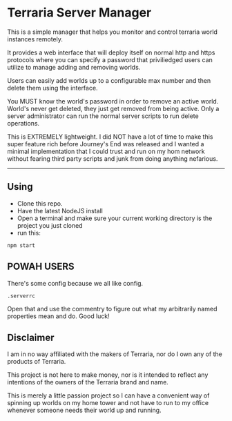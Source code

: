 # Terraria Server Manager

This is a simple manager that helps you monitor and control terraria world instances remotely.

It provides a web interface that will deploy itself on normal http and https protocols where
you can specify a password that priviliedged users can utilize to manage adding and removing
worlds.

Users can easily add worlds up to a configurable max number and then delete them using the
interface.

You MUST know the world's password in order to remove an active world. World's never get
deleted, they just get removed from being active. Only a server administrator can run the
normal server scripts to run delete operations.

This is EXTREMELY lightweight. I did NOT have a lot of time to make this super feature rich
before Journey's End was released and I wanted a minimal implementation that I could trust and
run on my hom network without fearing third party scripts and junk from doing anything
nefarious.

---

## Using

- Clone this repo.
- Have the latest NodeJS install
- Open a terminal and make sure your current working directory is the project you just cloned
- run this:

```shell
npm start
```

## POWAH USERS

There's some config because we all like config.

`.serverrc`

Open that and use the commentry to figure out what my arbitrarily named properties mean and do.
Good luck!

## Disclaimer

I am in no way affiliated with the makers of Terraria, nor do I own any of the products of Terraria.

This project is not here to make money, nor is it intended to reflect any intentions of the owners
of the Terraria brand and name.

This is merely a little passion project so I can have a convenient way of spinning up worlds on my
home tower and not have to run to my office whenever someone needs their world up and running.

